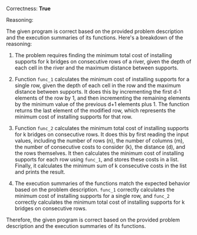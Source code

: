 Correctness: **True**

Reasoning:

The given program is correct based on the provided problem description and the execution summaries of its functions. Here's a breakdown of the reasoning:

1. The problem requires finding the minimum total cost of installing supports for k bridges on consecutive rows of a river, given the depth of each cell in the river and the maximum distance between supports.

2. Function `func_1` calculates the minimum cost of installing supports for a single row, given the depth of each cell in the row and the maximum distance between supports. It does this by incrementing the first d-1 elements of the row by 1, and then incrementing the remaining elements by the minimum value of the previous d+1 elements plus 1. The function returns the last element of the modified row, which represents the minimum cost of installing supports for that row.

3. Function `func_2` calculates the minimum total cost of installing supports for k bridges on consecutive rows. It does this by first reading the input values, including the number of rows (n), the number of columns (m), the number of consecutive costs to consider (k), the distance (d), and the rows themselves. It then calculates the minimum cost of installing supports for each row using `func_1`, and stores these costs in a list. Finally, it calculates the minimum sum of k consecutive costs in the list and prints the result.

4. The execution summaries of the functions match the expected behavior based on the problem description. `func_1` correctly calculates the minimum cost of installing supports for a single row, and `func_2` correctly calculates the minimum total cost of installing supports for k bridges on consecutive rows.

Therefore, the given program is correct based on the provided problem description and the execution summaries of its functions.